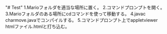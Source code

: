 "# Test" 
1.Marioフォルダを適当な場所に置く。
2.コマンドプロンプトを開く。
3.Marioフォルダのある場所にcdコマンドを使って移動する。
4.javac charmove.javaでコンパイルする。
5.コマンドプロンプト上でappletviewer htmlファイル.htmlと打ち込む。